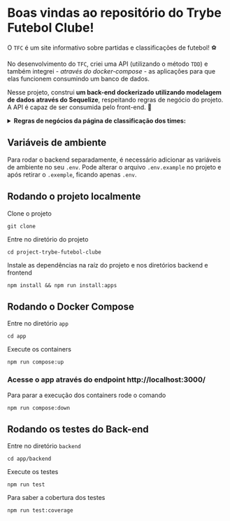 # Boas vindas ao repositório do Trybe Futebol Clube!

  O `TFC` é um site informativo sobre partidas e classificações de futebol! ⚽️

  No desenvolvimento do `TFC`, criei uma API (utilizando o método `TDD`) e também integrei *- através do docker-compose -* as aplicações para que elas funcionem consumindo um banco de dados.

  Nesse projeto, construi **um back-end dockerizado utilizando modelagem de dados através do Sequelize**, respeitando regras de negócio do projeto. A API é capaz de ser consumida pelo front-end. 🚀

  

  <details>
  <summary><strong> Regras de negócios da página de classificação dos times: </strong></summary>
  

    - `Classificação`: Posição na classificação;
    - `Time`: Nome do time;
    - `P`: Total de Pontos;
    - `J`: Total de Jogos;
    - `V`: Total de Vitórias;
    - `E`: Total de Empates;
    - `D`: Total de Derrotas;
    - `GP`: Gols marcados a favor;
    - `GC`: Gols sofridos;
    - `SG`: Saldo total de gols;
    - `%`: Aproveitamento do time.

  - Todas as regras de negócio e cálculos necessários deverão ser realizados no seu back-end. A aplicação front-end - que já está pronta - apenas renderizará essas informações.

  - Para calcular o `Total de Pontos`, você deve levar em consideração que:

    - O time `vitorioso`: marcará +3 pontos;
    - O time `perdedor`: marcará 0 pontos;
    - Em caso de `empate`: ambos os times marcam +1 ponto.

  - Para o campo `Aproveitamento do time (%)`, que é a porcentagem de jogos ganhos, use a seguinte fórmula: `[P / (J * 3)] * 100`, onde:

    - `P`: Total de Pontos;
    - `J`: Total de Jogos.

    Obs.: O seu resultado deverá ser limitado a `duas casas decimais`.

  - Para calcular `Saldo de Gols` use a seguinte fórmula: `GP - GC`, onde:

    - `GP`: Gols marcados a favor;
    - `GC`: Gols sofridos.

  - O resultado deverá ser ordenado sempre de forma decrescente, levando em consideração a quantidade de pontos que o time acumulou. Em caso de empate no `Total de Pontos`, você deve levar em consideração os seguintes critérios para desempate:

  **Ordem para desempate**

  - 1º Total de Vitórias;
  - 2º Saldo de gols;
  - 3º Gols a favor;

  - Os endpoints dessa seção, irão alimentar uma tabela idêntica ao exemplo abaixo no front-end:

    | Classificação | Time        | P   | J   | V   | E   | D   | GP  | GC  | SG  | %    |
    | ------------- | ----------- | --- | --- | --- | --- | --- | --- | --- | --- | ---- |
    | 1             | Ferroviária | 38  | 15  | 12  | 2   | 1   | 44  | 13  | 31  | 84.4 |
</details>

## Variáveis de ambiente

Para rodar o backend separadamente, é necessário adicionar as variáveis de ambiente no seu `.env`. Pode alterar o arquivo `.env.example` no projeto e após retirar o `.exemple`, ficando apenas `.env`.

## Rodando o projeto localmente

Clone o projeto
```
git clone 
```
Entre no diretório do projeto
```
cd project-trybe-futebol-clube
```

Instale as dependências na raíz do projeto e nos diretórios backend e frontend
```
npm install && npm run install:apps
```

## Rodando o Docker Compose

Entre no diretório `app`
```
cd app
```

Execute os containers
```
npm run compose:up
```
### Acesse o app através do endpoint http://localhost:3000/

Para parar a execução dos containers rode o comando
```
npm run compose:down
```

## Rodando os testes do Back-end

Entre no diretório `backend`
```
cd app/backend
```

Execute os testes
```
npm run test
```

Para saber a cobertura dos testes
```
npm run test:coverage
```
